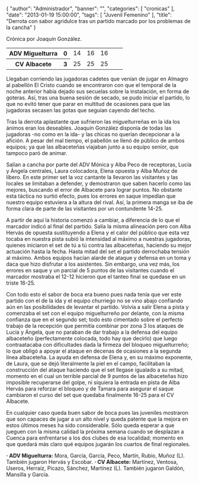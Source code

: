 {
  "author": "Administrador", 
  "banner": "", 
  "categories": [
    "cronicas"
  ], 
  "date": "2013-01-19 15:00:00", 
  "tags": [
    "Juvenil Femenino"
  ], 
  "title": "Derrota con sabor agridulce tras un partido marcado por los problemas de la cancha"
}

Crónica por Joaquín González.

<table>
  <tr>
	 <th>ADV Miguelturra</th><th>0</th>
	 <td>14</td><td>16</td><td>16</td><td></td><td></td>
  </tr>
  <tr>
	 <th>CV Albacete</th><th>3</th>
	 <td>25</td><td>25</td><td>25</td><td></td><td></td>
  </tr>
</table>

Llegaban corriendo las jugadoras cadetes que venían de jugar en Almagro al pabellón El Cristo cuando se encontraron con que el temporal de la noche anterior había dejado sus secuelas sobre la instalación, en forma de goteras. Así, tras una buena sesión de secado, se pudo iniciar el partido, lo que no evitó tener que parar en multitud de ocasiones para que las jugadoras secasen las gotas que seguían cayendo del techo.
<!--break-->
Tras la derrota aplastante que sufrieron las miguelturreñas en la ida los ánimos eran los deseables. Joaquín González disponía de todas las jugadoras -no como en la ida- y las chicas no querían decepcionar a la afición. A pesar del mal tiempo, el pabellón se llenó de público de ambos equipos; ya que las albaceteñas viajaban junto a su equipo senior, que tampoco paró de animar. 

Salían a cancha por parte del ADV Mónica y Alba Peco de receptoras, Lucía y Ángela centrales, Laura colocadora, Elena opuesta y Alba Muñoz de líbero. En este primer set la voz cantante la llevaron las visitantes y las locales se limitaban a defender, y demostraron que saben hacerlo como las mejores, buscando el error de Albacete para lograr puntos. No obstante esta táctica no surtió efecto, pues los errores en saque impedían que nuestro equipo estuviera a la altura del rival. Así, la primera manga se iba de forma clara de parte de las visitantes por un contundente 14-25.

A partir de aquí la historia comenzó a cambiar, a diferencia de lo que el marcador indicó al final del partido. Salía la misma alineación pero con Alba Hervás de opuesta sustituyendo a Elena y el calor del público que esta vez tocaba en nuestra pista subió la intensidad al máximo a nuestras jugadoras, quienes iniciaron el set de tú a tú contra las albaceteñas, haciendo su mejor actuación hasta la fecha. Hasta mitad del set el partido derrochaba tensión al máximo. Ambos equipos hacían alarde de ataque y defensa en un toma y daca que hizo disfrutar a los asistentes. Sin embargo, una vez más, los errores en saque y un parcial de 5 puntos de las visitantes cuando el marcador mostraba el 12-12 hicieron que el tanteo final se quedase en un triste 16-25.

Con todo esto el sabor de boca era bueno pues nada tenía que ver este partido con el de la ida y el equipo churriego no se vino abajo confiando aún en las posibilidades de levantar el partido. Volvía a salir Elena a pista y comenzaba el set con el equipo miguelturreño por delante, con la misma confianza que en el segundo set; todo esto cimentado sobre el perfecto trabajo de la recepción que permitía combinar por zona 3 los ataques de Lucía y Ángela, que no paraban de dar trabajo a la defensa del equipo albaceteño (perfectamente colocada, todo hay que decirlo) que luego contraatacaba con dificultades dada la firmeza del bloqueo miguelturreño; lo que obligó a apoyar el ataque en decenas de ocasiones a la segunda línea albaceteña. La ayuda en defensa de Elena y, en su máximo exponente, de Laura, que se dejó literalmente la piel en el campo, facilitaban la construcción del ataque haciendo que el set llegase igualado a su mitad, momento en el cual un terrible parcial de 9 puntos de las albaceteñas hizo imposible recuperarse del golpe, ni siquiera la entrada en pista de Alba Hervás para reforzar el bloqueo y de Tamara para asegurar el saque cambiaron el curso del set que quedaba finalmente 16-25 para el CV Albacete.

En cualquier caso queda buen sabor de boca pues las juveniles mostraron que son capaces de jugar a un alto nivel y queda patente que la mejora en estos últimos meses ha sido considerable. Sólo queda esperar a que jueguen con la misma calidad la próxima semana cuando se desplazan a Cuenca para enfrentarse a los dos clubes de esa localidad; momento en que quedará más claro qué equipos jugarán los cuartos de final regionales.

<strong>· ADV Miguelturra:</strong> Mora, García, García, Peco, Martín, Rubio, Muñoz (L). También jugaron Hervás y Escobar.
<strong>· CV Albacete:</strong> Martínez, Ventosa, Useros, Herraiz, Picazo, Sánchez, Martínez (L). También jugaron Galdón, Mansilla y García.

